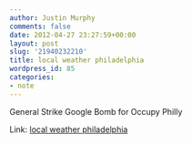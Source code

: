 ```yaml
---
author: Justin Murphy
comments: false
date: 2012-04-27 23:27:59+00:00
layout: post
slug: '21940232210'
title: local weather philadelphia
wordpress_id: 85
categories:
- note
---
```


General Strike Google Bomb for Occupy Philly

Link: [local weather philadelphia][1]


[1]:	http://www.facebook.com/events/384999524851887